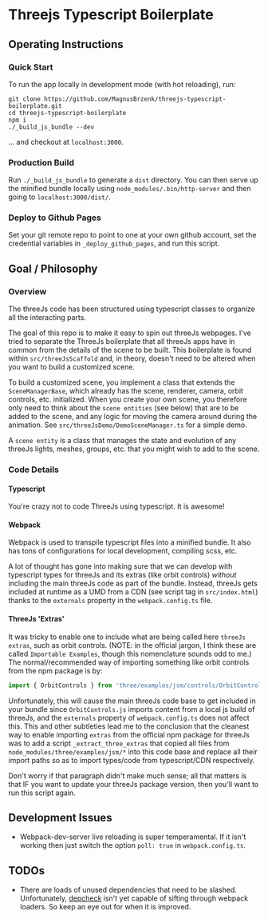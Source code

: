 # Threejs Typescript Boilerplate

## Operating Instructions

### Quick Start

To run the app locally in development mode (with hot reloading), run:

```
git clone https://github.com/MagnusBrzenk/threejs-typescript-boilerplate.git
cd threejs-typescript-boilerplate
npm i
./_build_js_bundle --dev
```

... and checkout at `localhost:3000`.

### Production Build

Run `./_build_js_bundle` to generate a `dist` directory. You can then serve up the minified bundle locally using `node_modules/.bin/http-server` and then going to `localhost:3000/dist/`.

### Deploy to Github Pages

Set your git remote repo to point to one at your own github account, set the credential variables in `_deploy_github_pages`, and run this script.

## Goal / Philosophy

### Overview

The threeJs code has been structured using typescript classes to organize all the interacting parts.

The goal of this repo is to make it easy to spin out threeJs webpages. I've tried to separate the ThreeJs boilerplate that all threeJs apps have in common from the details of the scene to be built. This boilerplate is found within `src/threeJsScaffold` and, in theory, doesn't need to be altered when you want to build a customized scene.

To build a customized scene, you implement a class that extends the `SceneManagerBase`, which already has the scene, renderer, camera, orbit controls, etc. initialized. When you create your own scene, you therefore only need to think about the `scene entities` (see below) that are to be added to the scene, and any logic for moving the camera around during the animation. See `src/threeJsDemo/DemoSceneManager.ts` for a simple demo.

A `scene entity` is a class that manages the state and evolution of any threeJs lights, meshes, groups, etc. that you might wish to add to the scene.

### Code Details

#### Typescript

You're crazy not to code ThreeJs using typescript. It is awesome!

#### Webpack

Webpack is used to transpile typescript files into a minified bundle. It also has tons of configurations for local development, compiling scss, etc.

A lot of thought has gone into making sure that we can develop with typescript types for threeJs and its extras (like orbit controls) _without_ including the main threeJs code as part of the bundle. Instead, threeJs gets included at runtime as a UMD from a CDN (see script tag in `src/index.html`) thanks to the `externals` property in the `webpack.config.ts` file.

#### ThreeJs 'Extras'

It was tricky to enable one to include what are being called here `threeJs extras`, such as orbit controls. (NOTE: in the official jargon, I think these are called `Importable Examples`, though this nomenclature sounds odd to me.) The normal/recommended way of importing something like orbit controls from the npm package is by:

```ts
import { OrbitControls } from 'three/examples/jsm/controls/OrbitControls.js';
```

Unfortunately, this will cause the main threeJs code base to get included in your bundle since `OrbitControls.js` imports content from a local js build of threeJs, and the `externals` property of `webpack.config.ts` does not affect this. This and other subtleties lead me to the conclusion that the cleanest way to enable importing `extras` from the official npm package for threeJs was to add a script `_extract_three_extras` that copied all files from `node_modules/three/examples/jsm/*` into this code base and replace all their import paths so as to import types/code from typescript/CDN respectively.

Don't worry if that paragraph didn't make much sense; all that matters is that IF you want to update your threeJs package version, then you'll want to run this script again.

## Development Issues

- Webpack-dev-server live reloading is super temperamental. If it isn't working then just switch the option `poll: true` in `webpack.config.ts`.

## TODOs

- There are loads of unused dependencies that need to be slashed. Unfortunately, [depcheck](https://github.com/depcheck/depcheck/issues/400) isn't yet capable of sifting through webpack loaders. So keep an eye out for when it is improved.
